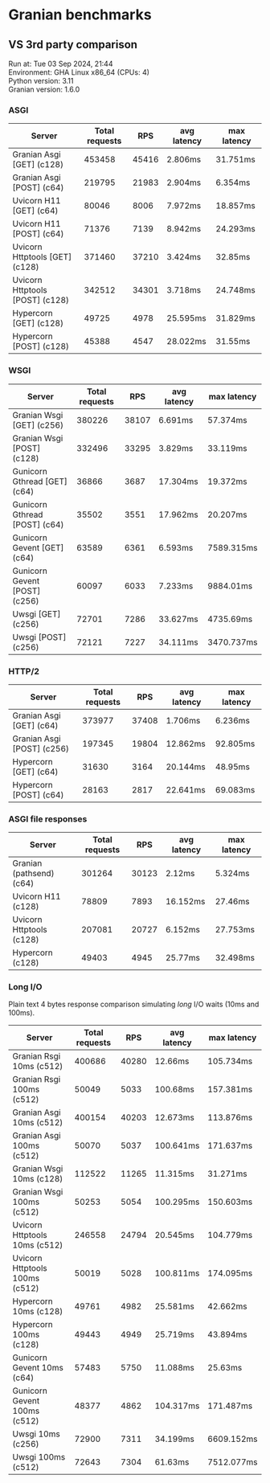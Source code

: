 # Granian benchmarks



## VS 3rd party comparison

Run at: Tue 03 Sep 2024, 21:44    
Environment: GHA Linux x86_64 (CPUs: 4)    
Python version: 3.11    
Granian version: 1.6.0    

### ASGI

| Server | Total requests | RPS | avg latency | max latency |
| --- | --- | --- | --- | --- |
| Granian Asgi [GET] (c128) | 453458 | 45416 | 2.806ms | 31.751ms |
| Granian Asgi [POST] (c64) | 219795 | 21983 | 2.904ms | 6.354ms |
| Uvicorn H11 [GET] (c64) | 80046 | 8006 | 7.972ms | 18.857ms |
| Uvicorn H11 [POST] (c64) | 71376 | 7139 | 8.942ms | 24.293ms |
| Uvicorn Httptools [GET] (c128) | 371460 | 37210 | 3.424ms | 32.85ms |
| Uvicorn Httptools [POST] (c128) | 342512 | 34301 | 3.718ms | 24.748ms |
| Hypercorn [GET] (c128) | 49725 | 4978 | 25.595ms | 31.829ms |
| Hypercorn [POST] (c128) | 45388 | 4547 | 28.022ms | 31.55ms |


### WSGI

| Server | Total requests | RPS | avg latency | max latency |
| --- | --- | --- | --- | --- |
| Granian Wsgi [GET] (c256) | 380226 | 38107 | 6.691ms | 57.374ms |
| Granian Wsgi [POST] (c128) | 332496 | 33295 | 3.829ms | 33.119ms |
| Gunicorn Gthread [GET] (c64) | 36866 | 3687 | 17.304ms | 19.372ms |
| Gunicorn Gthread [POST] (c64) | 35502 | 3551 | 17.962ms | 20.207ms |
| Gunicorn Gevent [GET] (c64) | 63589 | 6361 | 6.593ms | 7589.315ms |
| Gunicorn Gevent [POST] (c256) | 60097 | 6033 | 7.233ms | 9884.01ms |
| Uwsgi [GET] (c256) | 72701 | 7286 | 33.627ms | 4735.69ms |
| Uwsgi [POST] (c256) | 72121 | 7227 | 34.111ms | 3470.737ms |


### HTTP/2

| Server | Total requests | RPS | avg latency | max latency |
| --- | --- | --- | --- | --- |
| Granian Asgi [GET] (c64) | 373977 | 37408 | 1.706ms | 6.236ms |
| Granian Asgi [POST] (c256) | 197345 | 19804 | 12.862ms | 92.805ms |
| Hypercorn [GET] (c64) | 31630 | 3164 | 20.144ms | 48.95ms |
| Hypercorn [POST] (c64) | 28163 | 2817 | 22.641ms | 69.083ms |


### ASGI file responses

| Server | Total requests | RPS | avg latency | max latency |
| --- | --- | --- | --- | --- |
| Granian (pathsend) (c64) | 301264 | 30123 | 2.12ms | 5.324ms |
| Uvicorn H11 (c128) | 78809 | 7893 | 16.152ms | 27.46ms |
| Uvicorn Httptools (c128) | 207081 | 20727 | 6.152ms | 27.753ms |
| Hypercorn (c128) | 49403 | 4945 | 25.77ms | 32.498ms |


### Long I/O

Plain text 4 bytes response comparison simulating *long* I/O waits (10ms and 100ms).

| Server | Total requests | RPS | avg latency | max latency |
| --- | --- | --- | --- | --- |
| Granian Rsgi 10ms (c512) | 400686 | 40280 | 12.66ms | 105.734ms |
| Granian Rsgi 100ms (c512) | 50049 | 5033 | 100.68ms | 157.381ms |
| Granian Asgi 10ms (c512) | 400154 | 40203 | 12.673ms | 113.876ms |
| Granian Asgi 100ms (c512) | 50070 | 5037 | 100.641ms | 171.637ms |
| Granian Wsgi 10ms (c128) | 112522 | 11265 | 11.315ms | 31.271ms |
| Granian Wsgi 100ms (c512) | 50253 | 5054 | 100.295ms | 150.603ms |
| Uvicorn Httptools 10ms (c512) | 246558 | 24794 | 20.545ms | 104.779ms |
| Uvicorn Httptools 100ms (c512) | 50019 | 5028 | 100.811ms | 174.095ms |
| Hypercorn 10ms (c128) | 49761 | 4982 | 25.581ms | 42.662ms |
| Hypercorn 100ms (c128) | 49443 | 4949 | 25.719ms | 43.894ms |
| Gunicorn Gevent 10ms (c64) | 57483 | 5750 | 11.088ms | 25.63ms |
| Gunicorn Gevent 100ms (c512) | 48377 | 4862 | 104.317ms | 171.487ms |
| Uwsgi 10ms (c256) | 72900 | 7311 | 34.199ms | 6609.152ms |
| Uwsgi 100ms (c512) | 72643 | 7304 | 61.63ms | 7512.077ms |

